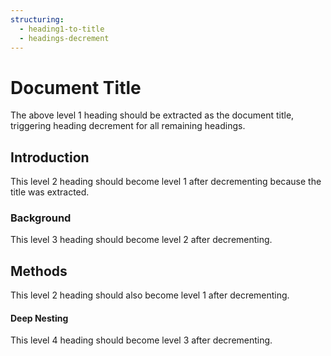 ```yaml
---
structuring:
  - heading1-to-title
  - headings-decrement
---
```


# Document Title

The above level 1 heading should be extracted as the document title, triggering heading decrement for all remaining headings.

## Introduction

This level 2 heading should become level 1 after decrementing because the title was extracted.

### Background

This level 3 heading should become level 2 after decrementing.

## Methods

This level 2 heading should also become level 1 after decrementing.

#### Deep Nesting

This level 4 heading should become level 3 after decrementing.
